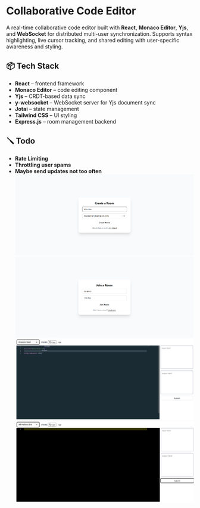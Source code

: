 # Collaborative Code Editor

A real-time collaborative code editor built with **React**, **Monaco Editor**, **Yjs**, and **WebSocket** for distributed multi-user synchronization. Supports syntax highlighting, live cursor tracking, and shared editing with user-specific awareness and styling.

## 📦 Tech Stack

- **React** – frontend framework
- **Monaco Editor** – code editing component
- **Yjs** – CRDT-based data sync
- **y-websocket** – WebSocket server for Yjs document sync
- **Jotai** – state management
- **Tailwind CSS** – UI styling
- **Express.js** – room management backend

## 🪛 Todo

- **Rate Limiting**
- **Throttling user spams**
- **Maybe send updates not too often**
![Create Room UI](./snapshots/create-room.png)
![Join Room UI](./snapshots/join-room.png)
![Editor UI](./snapshots/editor1.png)
![Editor with collaborators](./snapshots/editor2.png)

